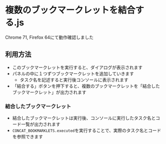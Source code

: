 # 複数のブックマークレットを結合する.js

Chrome 71, Firefox 64にて動作確認しました
  


## 利用方法

- このブックマークレットを実行すると、ダイアログが表示されます
- パネルの中に１つずつブックマークレットを追加していきます
    - タスク名を記述すると実行後コンソールに表示されます
- 「結合する」ボタンを押下すると、複数のブックマークレットを「結合したブックマークレット」が出力されます

### 結合したブックマークレット

- 結合したブックマークレットは実行後、コンソールに実行したタスク名とコード一覧が出力されます
- `CONCAT_BOOKMARKLETS.executed`を実行することで、実際のタスク名とコードを参照できます
